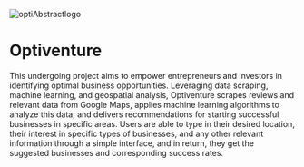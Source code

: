 ![optiAbstractlogo](https://github.com/user-attachments/assets/6fcf5342-2d62-46c5-9aa4-4131ec3b9be4)<h1> Optiventure</h1>
This undergoing project aims to empower entrepreneurs and investors in identifying optimal business opportunities. Leveraging data scraping, machine learning, and geospatial analysis, Optiventure scrapes reviews and relevant data from Google Maps, applies machine learning algorithms to analyze this data, and delivers recommendations for starting successful businesses in specific areas. Users are able to type in their desired location, their interest in specific types of businesses, and any other relevant information through a simple interface, and in return, they get the suggested businesses and corresponding success rates.



